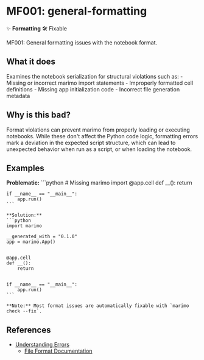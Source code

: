 # MF001: general-formatting

✨ **Formatting** 🛠️ Fixable

MF001: General formatting issues with the notebook format.

## What it does

Examines the notebook serialization for structural violations such as:
    - Missing or incorrect marimo import statements
    - Improperly formatted cell definitions
    - Missing app initialization code
    - Incorrect file generation metadata

## Why is this bad?

Format violations can prevent marimo from properly loading or executing
    notebooks. While these don't affect the Python code logic, formatting errors
    mark a deviation in the expected script structure, which can lead to
    unexpected behavior when run as a script, or when loading the notebook.

## Examples

**Problematic:**
    ```python
    # Missing marimo import
    @app.cell
    def __():
        return


    if __name__ == "__main__":
        app.run()
    ```

    **Solution:**
    ```python
    import marimo

    __generated_with = "0.1.0"
    app = marimo.App()


    @app.cell
    def __():
        return


    if __name__ == "__main__":
        app.run()
    ```

    **Note:** Most format issues are automatically fixable with `marimo check --fix`.

## References

- [Understanding Errors](https://docs.marimo.io/guides/understanding_errors/)
    - [File Format Documentation](https://docs.marimo.io/guides/coming_from/jupyter/#marimo-file-format)

